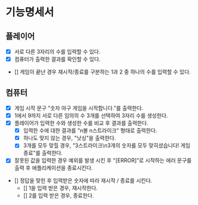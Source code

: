 # 기능명세서

## 플레이어

- [x] 서로 다른 3자리의 수를 입력할 수 있다.
- [x] 컴퓨터가 출력한 결과를 확인할 수 있다.
- [] 게임이 끝난 경우 재시작/종료를 구분하는 1과 2 중 하나의 수를 입력할 수 있다.

## 컴퓨터

- [x] 게임 시작 문구 "숫자 야구 게임을 시작합니다."를 출력한다.
- [x] 1에서 9까지 서로 다른 임의의 수 3개를 선택하여 3자리 수를 생성한다.
- [x] 플레이어가 입력한 수와 생성한 수를 비교 후 결과를 출력한다.
  - [x] 입력한 수에 대한 결과를 "n볼 n스트라이크" 형태로 출력한다.
  - [x] 하나도 맞지 않는 경우, "낫싱"을 출력한다.
  - [x] 3개를 모두 맞힐 경우, "3스트라이크\n3개의 숫자를 모두 맞히셨습니다! 게임 종료"를 출력한다.
- [x] 잘못된 값을 입력한 경우 예외를 발생 시킨 후 "[ERROR]"로 시작하는 에러 문구를 출력 후 애플리케이션을 종료시킨다.
- [] 정답을 맞힌 후 입력받은 숫자에 따라 재시작 / 종료를 시킨다.
  - [] 1을 입력 받은 경우, 재시작한다.
  - [] 2를 입력 받은 경우, 종료한다.
